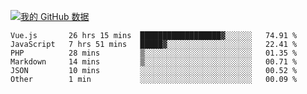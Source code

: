 [![我的 GitHub 数据](https://github-readme-stats.vercel.app/api?username=unbrain&?theme=dark)]()

<!--START_SECTION:waka-->

```text
Vue.js       26 hrs 15 mins  ██████████████████▓░░░░░░   74.91 %
JavaScript   7 hrs 51 mins   █████▓░░░░░░░░░░░░░░░░░░░   22.41 %
PHP          28 mins         ▒░░░░░░░░░░░░░░░░░░░░░░░░   01.35 %
Markdown     14 mins         ▒░░░░░░░░░░░░░░░░░░░░░░░░   00.71 %
JSON         10 mins         ░░░░░░░░░░░░░░░░░░░░░░░░░   00.52 %
Other        1 min           ░░░░░░░░░░░░░░░░░░░░░░░░░   00.09 %
```

<!--END_SECTION:waka-->
